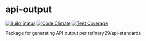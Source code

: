 # api-output

[![Build Status](https://travis-ci.org/refinery29/api-output.svg?branch=master)](https://travis-ci.org/refinery29/api-output)
[![Code Climate](https://codeclimate.com/github/refinery29/api-output/badges/gpa.svg)](https://codeclimate.com/github/refinery29/api-output)
[![Test Coverage](https://codeclimate.com/github/refinery29/api-output/badges/coverage.svg)](https://codeclimate.com/github/refinery29/api-output/coverage)

Package for generating API output per refinery29/api-standards
